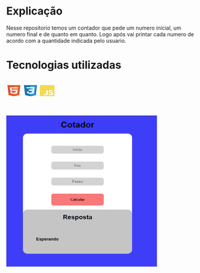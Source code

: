 # Explicação 

Nesse repositorio temos um contador que pede um numero inicial, um numero final e de quanto em quanto. Logo após vai printar cada numero de acordo com a quantidade indicada pelo usuario.

# Tecnologias utilizadas

 <div style="display: inline_block"><br>
  <img align="center" alt="Isra-HTML" height="30" width="40" src="https://raw.githubusercontent.com/devicons/devicon/master/icons/html5/html5-original.svg">
  <img align="center" alt="Isra-CSS" height="30" width="40" src="https://raw.githubusercontent.com/devicons/devicon/master/icons/css3/css3-original.svg">
 <img align="center" alt="Isra-Js" height="30" width="40" src="https://raw.githubusercontent.com/devicons/devicon/master/icons/javascript/javascript-plain.svg">
  </div>
<br>
<br>
<br>
 <img align="center" alt="Isra-Js" height="400" width="400" src="./source/Exemplo.png">
